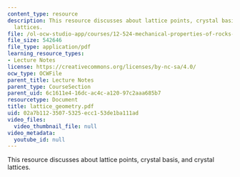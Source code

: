 ```yaml
---
content_type: resource
description: This resource discusses about lattice points, crystal basis, and crystal
  lattices.
file: /ol-ocw-studio-app/courses/12-524-mechanical-properties-of-rocks-fall-2005/02a7b11235075325ecc153de1ba111ad_lattice_geometry.pdf
file_size: 542646
file_type: application/pdf
learning_resource_types:
- Lecture Notes
license: https://creativecommons.org/licenses/by-nc-sa/4.0/
ocw_type: OCWFile
parent_title: Lecture Notes
parent_type: CourseSection
parent_uid: 6c1611e4-16dc-ac4c-a120-97c2aaa685b7
resourcetype: Document
title: lattice_geometry.pdf
uid: 02a7b112-3507-5325-ecc1-53de1ba111ad
video_files:
  video_thumbnail_file: null
video_metadata:
  youtube_id: null
---
```

This resource discusses about lattice points, crystal basis, and crystal lattices.